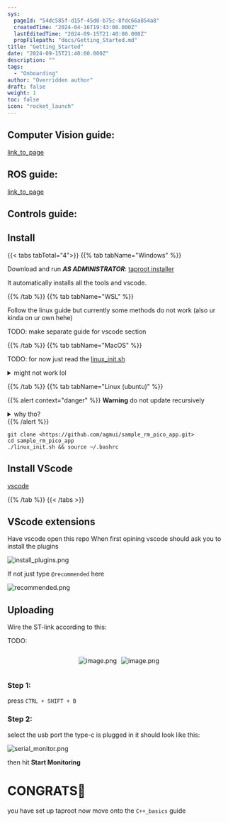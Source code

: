 ```yaml
---
sys:
  pageId: "54dc585f-d15f-45d0-b75c-8fdc66a854a8"
  createdTime: "2024-04-16T19:43:00.000Z"
  lastEditedTime: "2024-09-15T21:40:00.000Z"
  propFilepath: "docs/Getting_Started.md"
title: "Getting_Started"
date: "2024-09-15T21:40:00.000Z"
description: ""
tags:
  - "Onboarding"
author: "Overridden author"
draft: false
weight: 1
toc: false
icon: "rocket_launch"
---
```


## Computer Vision guide:

[link_to_page](86d45bc0-388b-4d26-8848-44f255f73d0e)

## ROS guide:

[link_to_page](3c76c1de-ec8f-46d6-8b0a-294005edc2d5)

## Controls guide:

## Install

{{< tabs tabTotal="4">}}
{{% tab tabName="Windows" %}}

Download and run _**AS ADMINISTRATOR**_: [taproot installer](https://github.com/Thornbots/TeachingFreshies/releases/tag/1.0)

It automatically installs all the tools and vscode.

{{% /tab %}}
{{% tab tabName="WSL" %}}

Follow the linux guide but currently some methods do not work (also ur kinda on ur own hehe)

TODO: make separate guide for vscode section

{{% /tab %}}
{{% tab tabName="MacOS" %}}

TODO: for now just read the [linux_init.sh](https://github.com/agmui/sample_rm_pico_app/blob/main/linux_init.sh)

<details>
<summary>might not work lol</summary>

`brew install libusb pkg-config`

Next install: [vscode](https://code.visualstudio.com/Download)

</details>

{{% /tab %}}
{{% tab tabName="Linux (ubuntu)" %}}

{{% alert context="danger" %}}
**Warning** do not update recursively
<details>
<summary>why tho?</summary>
There are some submodules that may go on for a while (like tinyusb) and I highly
recommend you don't need to get them.
If you want to see what submodules I update just look in `linux_init.sh`
</details>
{{% /alert %}}

```shell
git clone <https://github.com/agmui/sample_rm_pico_app.git>
cd sample_rm_pico_app
./linux_init.sh && source ~/.bashrc
```

## Install VScode

[vscode](https://code.visualstudio.com/Download)

{{% /tab %}}
{{< /tabs >}}

## VScode extensions

Have vscode open this repo
When first opining vscode should ask you to install the plugins

![install_plugins.png](https://prod-files-secure.s3.us-west-2.amazonaws.com/d518164a-d88e-44d1-a4ee-3adb3bd8bce0/89bd30f0-1825-4e77-867b-0a41ce370880/install_plugins.png?X-Amz-Algorithm=AWS4-HMAC-SHA256&X-Amz-Content-Sha256=UNSIGNED-PAYLOAD&X-Amz-Credential=ASIAZI2LB466UFPRQB2J%2F20250418%2Fus-west-2%2Fs3%2Faws4_request&X-Amz-Date=20250418T220744Z&X-Amz-Expires=3600&X-Amz-Security-Token=IQoJb3JpZ2luX2VjEPb%2F%2F%2F%2F%2F%2F%2F%2F%2F%2FwEaCXVzLXdlc3QtMiJHMEUCIH57thRZHRlnIJ7%2FbvqOnzSE%2BhcKSmc8dmzI9cNaTTWhAiEAmTmCJbBbB8rR0LYhLPeSa0V5cxev0h%2FrKgUYNhOYkk4q%2FwMIfxAAGgw2Mzc0MjMxODM4MDUiDPY7hI45%2BFlCgqfdHyrcA1Ooqcj%2F9y3YXO65h%2Buddr19QgEapz1UvE%2BDS5az7m30D5WFhbHtDhBHfzfTXlZW9BxhlOVUF89z5b%2BzSMgqEDtiNZaKHWyRuk%2BrGLNaTgK0LBo2VRjJ3mk%2BsVwktZ9fuXIC%2BRMM6nB2GK6lGwcH4mvojgt8XBd98ZSZMQlJHjp7H05HkUjRicwyS93VkPi7pztPh5K1dJ9klQ1BcHCZ7nDuQo4CyUvSfmSojJVuZFeQUIYIr0EmkN2zO83C7KUO1cRjxMR5MdFa5GPAZ7MpO8oMzlADzCyEB1%2BjQII3Y%2BSsD%2FqgjkPwGLOTk4t2foksiAGn315fKzrVLm0X6y5%2FS9UwdpaICEGjOw9fNkqCjZAOk93bkIlgKSAp%2BZkP4EiJi1j7sqLWgqBinSEz84s9KXz7bsWKEfM9Z2Jpog688tGJhc71nGsAIM%2B6pGVdMP8JV2TVEd3XxnpR%2FaG%2F15lrs%2BA%2FFT%2FCam45WcXnwdejce8Adn8EdICv42Oe4nWSkaX2kyrGljlmjgWw3pypHJSYWUNGCK%2FfydM6dCMtvMUmsDQjY7drC9ZJw3Dg84NcS%2BuUF6b2rDK4PzSrBZyZ8cbV6kfIzxuzf374Kqm8wAJLF9ykFKNEzWMzRWXJGC35ML6Yi8AGOqUBqULziGVgitFk4%2Fvi93DsHeEHGRqkn9Jr2WGNRMOXWPPt3l%2BARyJiT9gGxBlV8sWBcE%2BEo63LdGRuXlyXHtgsu%2Bqh3IK4y69TEjNBZrAKFQq8d6GHiXyAphq0BazcGdKd2W6YrDwLpsUzDiHk01L4rk0Bmk6A5OmylWN9mENqRE%2BOGoqFwpzTCtuyhTBxM0Rz8Oj3%2FWa8FR%2BbMY5runXrxgO25Qov&X-Amz-Signature=64629cca75e365b251469b0bd45f4eb0b5fb55c4c030ae355d265ec148e5498f&X-Amz-SignedHeaders=host&x-id=GetObject)

If not just type `@recommended` here  

![recommended.png](https://prod-files-secure.s3.us-west-2.amazonaws.com/d518164a-d88e-44d1-a4ee-3adb3bd8bce0/61e661e9-5d85-4dfc-be0d-8d2097a5e793/recommended.png?X-Amz-Algorithm=AWS4-HMAC-SHA256&X-Amz-Content-Sha256=UNSIGNED-PAYLOAD&X-Amz-Credential=ASIAZI2LB466UFPRQB2J%2F20250418%2Fus-west-2%2Fs3%2Faws4_request&X-Amz-Date=20250418T220744Z&X-Amz-Expires=3600&X-Amz-Security-Token=IQoJb3JpZ2luX2VjEPb%2F%2F%2F%2F%2F%2F%2F%2F%2F%2FwEaCXVzLXdlc3QtMiJHMEUCIH57thRZHRlnIJ7%2FbvqOnzSE%2BhcKSmc8dmzI9cNaTTWhAiEAmTmCJbBbB8rR0LYhLPeSa0V5cxev0h%2FrKgUYNhOYkk4q%2FwMIfxAAGgw2Mzc0MjMxODM4MDUiDPY7hI45%2BFlCgqfdHyrcA1Ooqcj%2F9y3YXO65h%2Buddr19QgEapz1UvE%2BDS5az7m30D5WFhbHtDhBHfzfTXlZW9BxhlOVUF89z5b%2BzSMgqEDtiNZaKHWyRuk%2BrGLNaTgK0LBo2VRjJ3mk%2BsVwktZ9fuXIC%2BRMM6nB2GK6lGwcH4mvojgt8XBd98ZSZMQlJHjp7H05HkUjRicwyS93VkPi7pztPh5K1dJ9klQ1BcHCZ7nDuQo4CyUvSfmSojJVuZFeQUIYIr0EmkN2zO83C7KUO1cRjxMR5MdFa5GPAZ7MpO8oMzlADzCyEB1%2BjQII3Y%2BSsD%2FqgjkPwGLOTk4t2foksiAGn315fKzrVLm0X6y5%2FS9UwdpaICEGjOw9fNkqCjZAOk93bkIlgKSAp%2BZkP4EiJi1j7sqLWgqBinSEz84s9KXz7bsWKEfM9Z2Jpog688tGJhc71nGsAIM%2B6pGVdMP8JV2TVEd3XxnpR%2FaG%2F15lrs%2BA%2FFT%2FCam45WcXnwdejce8Adn8EdICv42Oe4nWSkaX2kyrGljlmjgWw3pypHJSYWUNGCK%2FfydM6dCMtvMUmsDQjY7drC9ZJw3Dg84NcS%2BuUF6b2rDK4PzSrBZyZ8cbV6kfIzxuzf374Kqm8wAJLF9ykFKNEzWMzRWXJGC35ML6Yi8AGOqUBqULziGVgitFk4%2Fvi93DsHeEHGRqkn9Jr2WGNRMOXWPPt3l%2BARyJiT9gGxBlV8sWBcE%2BEo63LdGRuXlyXHtgsu%2Bqh3IK4y69TEjNBZrAKFQq8d6GHiXyAphq0BazcGdKd2W6YrDwLpsUzDiHk01L4rk0Bmk6A5OmylWN9mENqRE%2BOGoqFwpzTCtuyhTBxM0Rz8Oj3%2FWa8FR%2BbMY5runXrxgO25Qov&X-Amz-Signature=2716e54abf789aaa67147d089ef901ef2aa4820c6a02b6d0b7e708155cb47cdc&X-Amz-SignedHeaders=host&x-id=GetObject)

## Uploading

Wire the ST-link according to this:

TODO:

<div style="display: flex;flex-direction: row; column-gap:10px; max-width: 630px;justify-content: center;">
<div>

![image.png](https://prod-files-secure.s3.us-west-2.amazonaws.com/d518164a-d88e-44d1-a4ee-3adb3bd8bce0/210ecb78-1116-4d7b-b9b7-2292f66fa2c2/image.png?X-Amz-Algorithm=AWS4-HMAC-SHA256&X-Amz-Content-Sha256=UNSIGNED-PAYLOAD&X-Amz-Credential=ASIAZI2LB466Q6XQGXCP%2F20250418%2Fus-west-2%2Fs3%2Faws4_request&X-Amz-Date=20250418T220749Z&X-Amz-Expires=3600&X-Amz-Security-Token=IQoJb3JpZ2luX2VjEPb%2F%2F%2F%2F%2F%2F%2F%2F%2F%2FwEaCXVzLXdlc3QtMiJIMEYCIQDR04RUoyvDpVWXDm7qZuL6r73eeiW5K4P7LXZzkgV9PQIhANPyMZc%2B1Pn4berkWs0jW9fbvjEM3ga2ewvu%2BPnM52IYKv8DCH8QABoMNjM3NDIzMTgzODA1IgwYPxcwWZJqIW3l%2B%2BYq3ANhezpdkKaWPBap01cl8s9whzL%2BoRi9JSF%2BUsHXp9IfiXWTCNUgop3Zc%2F1VJkTyObNM3%2FczOiqvlpN7ggfigXOMix%2FDrXAT6jygcxgGFCXcM8wX4QBJWzl%2Ft55hveioV80IWFAlFxc9Lr5OrPABkJ%2ByfzZsuslszDBeXZqROJx7thZM2dJr4o3CR%2BrtfofioIXysDIh5nxrlOmgqnBH7aItIS4S5%2BcqZBRTq%2FcODLONr0GgK7GTae0MOmdSI3DYIf3cl%2Fhg%2B3KqzfqWBWURTpm6WJfuetCC%2FClyCvTzUfv6I0RhMViO0gAqUQzxth7ORaNcr0LsmvtlRNU5wauyTnUInVBPkG6wvYMjQ8RWjsUElSZ8WEVWh5sjZQ870fC1YlVQr7NzmO6zeWC1SZZWr7wDKRfGzqrPNeyFPwoIeBYyEgzwVRieJKVW378tDPJ7IJXulFDvfhMpgKRAXc90iMLuOUbs4XCCkkqit5M2iqNEfvBTPLCSfZCa0JHW%2FOslPYJO6jivud9qPrqJgiaFfaajZbZWaOEyWjkNyFEt84t1VzfIcf5vDD5Up3V4nF9mvORI4iY7jp3XTF8XusIIW9FNQPKTw7vwQKLZMf8ElHnukfBF4qWhJxR8riQfiTCImYvABjqkAZjOrPjlgq%2FjLW%2BPY12%2BsAitKmY%2FWO3Ngs1gFjheyaLT2RGwhotnQlF3QE53OLhtErdhJckAY4JadWkROZfWtNOar8JxZVg31mXB0xxvR%2FwOMCLp67FkVxBkNnuXRXu3IIp8PGsim6bOO4wa%2BRgyOSDbcBcxEFUMstAmGqNrALZHifo%2BdHGhWmS9tGDK0ZeB0w12M8j2BCgVHyBVpDM8DIY7whtz&X-Amz-Signature=827deb50f4ea0b2f6e2c8f265d2c89f07aded0803a8e6f6811d934819206bd71&X-Amz-SignedHeaders=host&x-id=GetObject)

</div>
<div>

![image.png](https://prod-files-secure.s3.us-west-2.amazonaws.com/d518164a-d88e-44d1-a4ee-3adb3bd8bce0/33a0fd0f-8ca6-4a86-8e09-26e95ded1fff/image.png?X-Amz-Algorithm=AWS4-HMAC-SHA256&X-Amz-Content-Sha256=UNSIGNED-PAYLOAD&X-Amz-Credential=ASIAZI2LB466QYVQ7SOI%2F20250418%2Fus-west-2%2Fs3%2Faws4_request&X-Amz-Date=20250418T220749Z&X-Amz-Expires=3600&X-Amz-Security-Token=IQoJb3JpZ2luX2VjEPb%2F%2F%2F%2F%2F%2F%2F%2F%2F%2FwEaCXVzLXdlc3QtMiJGMEQCIEWcTSM7DM7oos0NGc6pZDh%2FwOCniYbXnM1vEgCyJi%2B%2FAiBkZVvNNtgBDp0NJgPBBymVWgIRh5a%2FFdYlcjLWNPwy%2Fir%2FAwh%2FEAAaDDYzNzQyMzE4MzgwNSIMvyw%2BcLRTU%2F%2BE5kzSKtwDkx6gryc7d%2FKBcYTwA5eNqbpVH0SjOoKDbf46r9uooAKDA2WMVBjv5sjfeLu%2B26M2ms8v8CsSnCWuBE%2B18tGQiHrVp0yY3Nx0V50QHQO67SCjh7cfk3WMdNqiKNfuX7xbk4T146PHIdIFKX%2FD%2Fyjb4TencfR1VzwP8fJZLzibtc5cRpCeYe23VNGD614HR21wPxNzOkCgvNvGngCZv4W6sQZANEK8Z06H5kRuBn%2F6xlFg40COXkrce5f%2B%2BrLSSaPuGl1o652wlQVr6DZWnKkYlk7Zw6zCu6ASn8jyFjmcjImhUgisRj2GiOkPTv7bbS2uqRZH5%2B3ywM6QIXYswXxWexkN1%2FsTrRkOS8qMNwpvBxeyGnkEjtYlbjc%2B%2BoOwpiSyrECtWH77dmBpXAp5d5hGrNDKwgCbaH6aOy9bIzets%2FIlbJUly%2F5kTjDe%2Fa8yxf0QRmy2iKL0N04d1BqtcVzMhVA7Tl4j9JVGJZHii1W7FCelYsQ17WdzY2uyt3A%2Fq4G5lPJSBFqb2D1VIi%2Fq6jRAMTCoNPJSalPTzN1VXyOn8PR%2FeEhfIIwxCZ%2BOIbdz%2BsgNgSDvScAZ0dQ02Bkl%2B214vuj5sWyl1ynYVgUkZf%2FzgtGCPaZql4WmpCj6cfQwypiLwAY6pgE8%2FTFc5Q3SWw6cwwZHYGkmLV9AzwuOVQP1tgwsQrMUGJJLVtsFmEOuohShg%2F2eGAq951pla5TbB9RH7%2B6rrWMF4CGsb%2BgMgoFq3j0i3eGDiHI8X%2FWe%2BTANhSln2cn%2FGh3XtbtYfElObxpNv1UK%2Fug%2F5dXrhQwmO1DPrRKO91F3yuxt1pjSyIVSmdbsEzdHrEo3dDB3OvO%2BqgeUf8kVWQmaBjxLrGrr&X-Amz-Signature=16f1d2b97a6b0a4d9a30270b030a2cf03ad9d84fac9a2db5963d4069124e9ff7&X-Amz-SignedHeaders=host&x-id=GetObject)

</div>
</div>

### Step 1:

press `CTRL + SHIFT + B`

### Step 2:

select the usb port the type-c is plugged in it should look like this:

![serial_monitor.png](https://prod-files-secure.s3.us-west-2.amazonaws.com/d518164a-d88e-44d1-a4ee-3adb3bd8bce0/f03f4774-05d4-4393-b6a0-d5efb6d315ab/serial_monitor.png?X-Amz-Algorithm=AWS4-HMAC-SHA256&X-Amz-Content-Sha256=UNSIGNED-PAYLOAD&X-Amz-Credential=ASIAZI2LB466UFPRQB2J%2F20250418%2Fus-west-2%2Fs3%2Faws4_request&X-Amz-Date=20250418T220744Z&X-Amz-Expires=3600&X-Amz-Security-Token=IQoJb3JpZ2luX2VjEPb%2F%2F%2F%2F%2F%2F%2F%2F%2F%2FwEaCXVzLXdlc3QtMiJHMEUCIH57thRZHRlnIJ7%2FbvqOnzSE%2BhcKSmc8dmzI9cNaTTWhAiEAmTmCJbBbB8rR0LYhLPeSa0V5cxev0h%2FrKgUYNhOYkk4q%2FwMIfxAAGgw2Mzc0MjMxODM4MDUiDPY7hI45%2BFlCgqfdHyrcA1Ooqcj%2F9y3YXO65h%2Buddr19QgEapz1UvE%2BDS5az7m30D5WFhbHtDhBHfzfTXlZW9BxhlOVUF89z5b%2BzSMgqEDtiNZaKHWyRuk%2BrGLNaTgK0LBo2VRjJ3mk%2BsVwktZ9fuXIC%2BRMM6nB2GK6lGwcH4mvojgt8XBd98ZSZMQlJHjp7H05HkUjRicwyS93VkPi7pztPh5K1dJ9klQ1BcHCZ7nDuQo4CyUvSfmSojJVuZFeQUIYIr0EmkN2zO83C7KUO1cRjxMR5MdFa5GPAZ7MpO8oMzlADzCyEB1%2BjQII3Y%2BSsD%2FqgjkPwGLOTk4t2foksiAGn315fKzrVLm0X6y5%2FS9UwdpaICEGjOw9fNkqCjZAOk93bkIlgKSAp%2BZkP4EiJi1j7sqLWgqBinSEz84s9KXz7bsWKEfM9Z2Jpog688tGJhc71nGsAIM%2B6pGVdMP8JV2TVEd3XxnpR%2FaG%2F15lrs%2BA%2FFT%2FCam45WcXnwdejce8Adn8EdICv42Oe4nWSkaX2kyrGljlmjgWw3pypHJSYWUNGCK%2FfydM6dCMtvMUmsDQjY7drC9ZJw3Dg84NcS%2BuUF6b2rDK4PzSrBZyZ8cbV6kfIzxuzf374Kqm8wAJLF9ykFKNEzWMzRWXJGC35ML6Yi8AGOqUBqULziGVgitFk4%2Fvi93DsHeEHGRqkn9Jr2WGNRMOXWPPt3l%2BARyJiT9gGxBlV8sWBcE%2BEo63LdGRuXlyXHtgsu%2Bqh3IK4y69TEjNBZrAKFQq8d6GHiXyAphq0BazcGdKd2W6YrDwLpsUzDiHk01L4rk0Bmk6A5OmylWN9mENqRE%2BOGoqFwpzTCtuyhTBxM0Rz8Oj3%2FWa8FR%2BbMY5runXrxgO25Qov&X-Amz-Signature=b1fc22e309b81af9e4e53e9c373af3852cb7eb6e30d602b628f0cd3c1298196c&X-Amz-SignedHeaders=host&x-id=GetObject)

then hit **Start Monitoring**

# CONGRATS🎉

you have set up taproot now move onto the `C++_basics` guide
